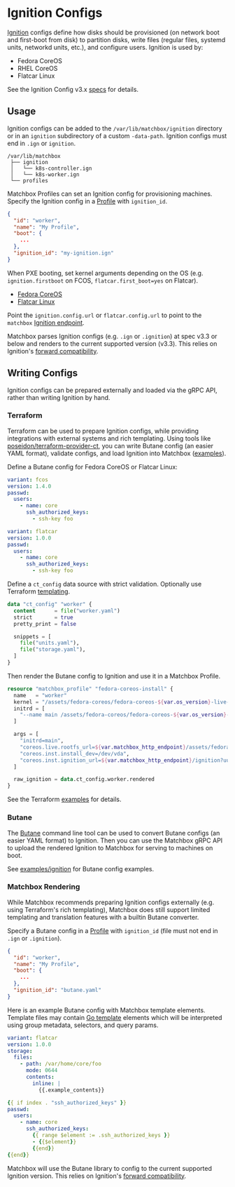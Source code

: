 # Ignition Configs

[Ignition](https://coreos.github.io/ignition/) configs define how disks should be provisioned (on network boot and first-boot from disk) to partition disks, write files (regular files, systemd units, networkd units, etc.), and configure users. Ignition is used by:

* Fedora CoreOS
* RHEL CoreOS
* Flatcar Linux

See the Ignition Config v3.x [specs](https://coreos.github.io/ignition/specs/) for details.

## Usage

Ignition configs can be added to the `/var/lib/matchbox/ignition` directory or in an `ignition` subdirectory of a custom `-data-path`. Ignition configs must end in `.ign` or `ignition`.

```
/var/lib/matchbox
 ├── ignition
 │   └── k8s-controller.ign
 │   └── k8s-worker.ign
 └── profiles
```

Matchbox Profiles can set an Ignition config for provisioning machines. Specify the Ignition config in a [Profile](matchbox.md#profiles) with `ignition_id`.

```json
{
  "id": "worker",
  "name": "My Profile",
  "boot": {
    ...
  },
  "ignition_id": "my-ignition.ign"
}
```

When PXE booting, set kernel arguments depending on the OS (e.g. `ignition.firstboot` on FCOS, `flatcar.first_boot=yes` on Flatcar).

* [Fedora CoreOS](https://github.com/poseidon/matchbox/blob/main/examples/profiles/fedora-coreos.json)
* [Flatcar Linux](https://github.com/poseidon/matchbox/blob/main/examples/profiles/flatcar.json)

Point the `ignition.config.url` or `flatcar.config.url` to point to the `matchbox` [Ignition endpoint](api-http.md#ignition-config).

Matchbox parses Ignition configs (e.g. `.ign` or `.ignition`) at spec v3.3 or below and renders to the current supported version (v3.3). This relies on Ignition's [forward compatibility](https://github.com/coreos/ignition/blob/main/config/v3_3/config.go#L61).

## Writing Configs

Ignition configs can be prepared externally and loaded via the gRPC API, rather than writing Ignition by hand.

### Terraform

Terraform can be used to prepare Ignition configs, while providing integrations with external systems and rich templating. Using tools like [poseidon/terraform-provider-ct](https://github.com/poseidon/terraform-provider-ct), you can write Butane config (an easier YAML format), validate configs, and load Ignition into Matchbox ([examples](https://github.com/poseidon/matchbox/tree/main/examples/terraform)).

Define a Butane config for Fedora CoreOS or Flatcar Linux:

```yaml
variant: fcos
version: 1.4.0
passwd:
  users:
    - name: core
      ssh_authorized_keys:
        - ssh-key foo
```

```yaml
variant: flatcar
version: 1.0.0
passwd:
  users:
    - name: core
      ssh_authorized_keys:
        - ssh-key foo
```

Define a `ct_config` data source with strict validation. Optionally use Terraform [templating](https://github.com/poseidon/terraform-provider-ct).

```tf
data "ct_config" "worker" {
  content      = file("worker.yaml")
  strict       = true
  pretty_print = false

  snippets = [
    file("units.yaml"),
    file("storage.yaml"),
  ]
}
```

Then render the Butane config to Ignition and use it in a Matchbox Profile.

```tf
resource "matchbox_profile" "fedora-coreos-install" {
  name   = "worker"
  kernel = "/assets/fedora-coreos/fedora-coreos-${var.os_version}-live-kernel-x86_64"
  initrd = [
    "--name main /assets/fedora-coreos/fedora-coreos-${var.os_version}-live-initramfs.x86_64.img"
  ]

  args = [
    "initrd=main",
    "coreos.live.rootfs_url=${var.matchbox_http_endpoint}/assets/fedora-coreos/fedora-coreos-${var.os_version}-live-rootfs.x86_64.img",
    "coreos.inst.install_dev=/dev/vda",
    "coreos.inst.ignition_url=${var.matchbox_http_endpoint}/ignition?uuid=$${uuid}&mac=$${mac:hexhyp}",
  ]

  raw_ignition = data.ct_config.worker.rendered
}
```

See the Terraform [examples](https://github.com/poseidon/matchbox/tree/main/examples#terraform-examples) for details.

### Butane

The [Butane](https://coreos.github.io/butane/) command line tool can be used to convert Butane configs (an easier YAML format) to Ignition. Then you can use the Matchbox gRPC API to upload the rendered Ignition to Matchbox for serving to machines on boot.

See [examples/ignition](../examples/ignition) for Butane config examples.

### Matchbox Rendering

While Matchbox recommends preparing Ignition configs externally (e.g. using Terraform's rich templating), Matchbox does still support limited templating and translation features with a builtin Butane converter.

Specify a Butane config in a [Profile](matchbox.md#profiles) with `ignition_id` (file must not end in `.ign` or `.ignition`).

```json
{
  "id": "worker",
  "name": "My Profile",
  "boot": {
    ...
  },
  "ignition_id": "butane.yaml"
}
```

Here is an example Butane config with Matchbox template elements. Template files may contain [Go template](https://golang.org/pkg/text/template/) elements which will be interpreted using group metadata, selectors, and query params.

```yaml
variant: flatcar
version: 1.0.0
storage:
  files:
    - path: /var/home/core/foo
      mode: 0644
      contents:
        inline: |
          {{.example_contents}}

{{ if index . "ssh_authorized_keys" }}
passwd:
  users:
    - name: core
      ssh_authorized_keys:
        {{ range $element := .ssh_authorized_keys }}
        - {{$element}}
        {{end}}
{{end}}
```

Matchbox will use the Butane library to config to the current supported Ignition version. This relies on Ignition's [forward compatibility](https://github.com/coreos/ignition/blob/main/config/v3_3/config.go#L61).
